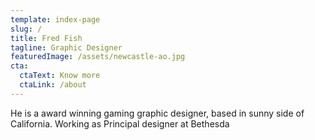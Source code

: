 ```yaml
---
template: index-page
slug: /
title: Fred Fish
tagline: Graphic Designer
featuredImage: /assets/newcastle-ao.jpg
cta:
  ctaText: Know more
  ctaLink: /about
---
```


He is a award winning gaming graphic designer, based in sunny side of California. Working as Principal designer at Bethesda
